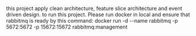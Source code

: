 this project apply clean architecture, feature slice architecture and event driven design.
to run this project.
Please run docker in local and ensure that rabbitmq is ready by this command:
docker run -d --name rabbitmq -p 5672:5672 -p 15672:15672 rabbitmq:management
